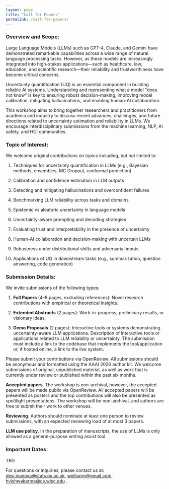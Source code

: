 ```yaml
---
layout: page
title: "Call for Papers"
permalink: /call-for-papers/
---
```


<!-- # Call for Papers -->



### Overview and Scope: 


Large Language Models (LLMs) such as GPT-4, Claude, and Gemini have demonstrated remarkable capabilities across a wide range of natural language processing tasks. However, as these models are increasingly integrated into high-stakes applications—such as healthcare, law, education, and scientific research—their reliability and trustworthiness have become critical concerns.

Uncertainty quantification (UQ) is an essential component in building reliable AI systems. Understanding and representing what a model "does not know" is key to ensuring robust decision-making, improving model calibration, mitigating hallucinations, and enabling human-AI collaboration.

This workshop aims to bring together researchers and practitioners from academia and industry to discuss recent advances, challenges, and future directions related to uncertainty estimation and reliability in LLMs. We encourage interdisciplinary submissions from the machine learning, NLP, AI safety, and HCI communities.

### Topic of Interest: 


We welcome original contributions on topics including, but not limited to:

1. Techniques for uncertainty quantification in LLMs (e.g., Bayesian methods, ensembles, MC Dropout, conformal prediction)

1. Calibration and confidence estimation in LLM outputs

1. Detecting and mitigating hallucinations and overconfident failures

1. Benchmarking LLM reliability across tasks and domains

1. Epistemic vs aleatoric uncertainty in language models

1. Uncertainty-aware prompting and decoding strategies

1. Evaluating trust and interpretability in the presence of uncertainty

1. Human-AI collaboration and decision-making with uncertain LLMs

1. Robustness under distributional shifts and adversarial inputs

1. Applications of UQ in downstream tasks (e.g., summarization, question answering, code generation)

### Submission Details: 


We invite submissions of the following types:

1. **Full Papers** (4–8 pages, excluding references): Novel research contributions with empirical or theoretical insights.

1. **Extended Abstracts** (2 pages): Work-in-progress, preliminary results, or visionary ideas.

1. **Demo Proposals** (2 pages): Interactive tools or systems demonstrating uncertainty-aware LLM applications. Description of interactive tools or applications related to LLM reliability or uncertainty. 
    The submission must include a link to the codebase that implements the tool/application or, if hosted online, a link to the live system.

Please submit your contributions via OpenReview. All submissions should be anonymous and formatted using the AAAI 2026 author kit. 
We welcome submissions of original, unpublished material, as well as work that is currently under review or published within the past six months.

**Accepted papers**.  The workshop is non-archival, however, the accepted papers will be made public via OpenReview.
All accepted papers will be presented as posters and the top contributions will also be presented as spoltlight presentations. 
The workshop will be non-archival, and authors are free to submit their work to other venues.

**Reviewing**. Authors should nominate at least one person to review submissions, with an expected reviewing load of at most 3 papers.

**LLM use policy**. In the preparation of manuscripts, the use of LLMs is only allowed as a general-purpose writing assist tool.

### Important Dates:


TBD


For questions or inquiries, please contact us at: desi.ivanova@stats.ox.ac.uk, weiliumg@gmail.com, hvishwakarma@cs.wisc.edu .





